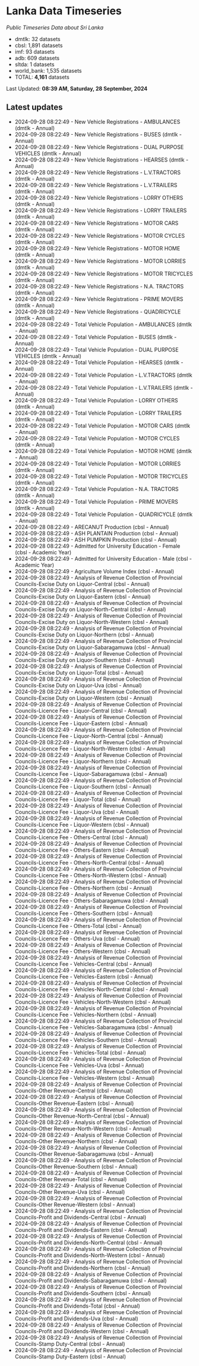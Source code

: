 # Lanka Data Timeseries
*Public Timeseries Data about Sri Lanka*

* dmtlk: 32 datasets
* cbsl: 1,891 datasets
* imf: 93 datasets
* adb: 609 datasets
* sltda: 1 datasets
* world_bank: 1,535 datasets
* TOTAL: **4,161** datasets

Last Updated: **08:39 AM, Saturday, 28 September, 2024**

## Latest updates

* 2024-09-28 08:22:49 - New Vehicle Registrations - AMBULANCES (dmtlk - Annual)
* 2024-09-28 08:22:49 - New Vehicle Registrations - BUSES (dmtlk - Annual)
* 2024-09-28 08:22:49 - New Vehicle Registrations - DUAL PURPOSE VEHICLES (dmtlk - Annual)
* 2024-09-28 08:22:49 - New Vehicle Registrations - HEARSES (dmtlk - Annual)
* 2024-09-28 08:22:49 - New Vehicle Registrations - L.V.TRACTORS (dmtlk - Annual)
* 2024-09-28 08:22:49 - New Vehicle Registrations - L.V.TRAILERS (dmtlk - Annual)
* 2024-09-28 08:22:49 - New Vehicle Registrations - LORRY OTHERS (dmtlk - Annual)
* 2024-09-28 08:22:49 - New Vehicle Registrations - LORRY TRAILERS (dmtlk - Annual)
* 2024-09-28 08:22:49 - New Vehicle Registrations - MOTOR CARS (dmtlk - Annual)
* 2024-09-28 08:22:49 - New Vehicle Registrations - MOTOR CYCLES (dmtlk - Annual)
* 2024-09-28 08:22:49 - New Vehicle Registrations - MOTOR HOME (dmtlk - Annual)
* 2024-09-28 08:22:49 - New Vehicle Registrations - MOTOR LORRIES (dmtlk - Annual)
* 2024-09-28 08:22:49 - New Vehicle Registrations - MOTOR TRICYCLES (dmtlk - Annual)
* 2024-09-28 08:22:49 - New Vehicle Registrations - N.A. TRACTORS (dmtlk - Annual)
* 2024-09-28 08:22:49 - New Vehicle Registrations - PRIME MOVERS (dmtlk - Annual)
* 2024-09-28 08:22:49 - New Vehicle Registrations - QUADRICYCLE (dmtlk - Annual)
* 2024-09-28 08:22:49 - Total Vehicle Population - AMBULANCES (dmtlk - Annual)
* 2024-09-28 08:22:49 - Total Vehicle Population - BUSES (dmtlk - Annual)
* 2024-09-28 08:22:49 - Total Vehicle Population - DUAL PURPOSE VEHICLES (dmtlk - Annual)
* 2024-09-28 08:22:49 - Total Vehicle Population - HEARSES (dmtlk - Annual)
* 2024-09-28 08:22:49 - Total Vehicle Population - L.V.TRACTORS (dmtlk - Annual)
* 2024-09-28 08:22:49 - Total Vehicle Population - L.V.TRAILERS (dmtlk - Annual)
* 2024-09-28 08:22:49 - Total Vehicle Population - LORRY OTHERS (dmtlk - Annual)
* 2024-09-28 08:22:49 - Total Vehicle Population - LORRY TRAILERS (dmtlk - Annual)
* 2024-09-28 08:22:49 - Total Vehicle Population - MOTOR CARS (dmtlk - Annual)
* 2024-09-28 08:22:49 - Total Vehicle Population - MOTOR CYCLES (dmtlk - Annual)
* 2024-09-28 08:22:49 - Total Vehicle Population - MOTOR HOME (dmtlk - Annual)
* 2024-09-28 08:22:49 - Total Vehicle Population - MOTOR LORRIES (dmtlk - Annual)
* 2024-09-28 08:22:49 - Total Vehicle Population - MOTOR TRICYCLES (dmtlk - Annual)
* 2024-09-28 08:22:49 - Total Vehicle Population - N.A. TRACTORS (dmtlk - Annual)
* 2024-09-28 08:22:49 - Total Vehicle Population - PRIME MOVERS (dmtlk - Annual)
* 2024-09-28 08:22:49 - Total Vehicle Population - QUADRICYCLE (dmtlk - Annual)
* 2024-09-28 08:22:49 - ARECANUT Production (cbsl - Annual)
* 2024-09-28 08:22:49 - ASH PLANTAIN Production (cbsl - Annual)
* 2024-09-28 08:22:49 - ASH PUMPKIN Production (cbsl - Annual)
* 2024-09-28 08:22:49 - Admitted for University Education - Female (cbsl - Academic Year)
* 2024-09-28 08:22:49 - Admitted for University Education - Male (cbsl - Academic Year)
* 2024-09-28 08:22:49 - Agriculture Volume Index (cbsl - Annual)
* 2024-09-28 08:22:49 - Analysis of Revenue Collection of Provincial Councils-Excise Duty on Liquor-Central (cbsl - Annual)
* 2024-09-28 08:22:49 - Analysis of Revenue Collection of Provincial Councils-Excise Duty on Liquor-Eastern (cbsl - Annual)
* 2024-09-28 08:22:49 - Analysis of Revenue Collection of Provincial Councils-Excise Duty on Liquor-North-Central (cbsl - Annual)
* 2024-09-28 08:22:49 - Analysis of Revenue Collection of Provincial Councils-Excise Duty on Liquor-North-Western (cbsl - Annual)
* 2024-09-28 08:22:49 - Analysis of Revenue Collection of Provincial Councils-Excise Duty on Liquor-Northern (cbsl - Annual)
* 2024-09-28 08:22:49 - Analysis of Revenue Collection of Provincial Councils-Excise Duty on Liquor-Sabaragamuwa (cbsl - Annual)
* 2024-09-28 08:22:49 - Analysis of Revenue Collection of Provincial Councils-Excise Duty on Liquor-Southern (cbsl - Annual)
* 2024-09-28 08:22:49 - Analysis of Revenue Collection of Provincial Councils-Excise Duty on Liquor-Total (cbsl - Annual)
* 2024-09-28 08:22:49 - Analysis of Revenue Collection of Provincial Councils-Excise Duty on Liquor-Uva (cbsl - Annual)
* 2024-09-28 08:22:49 - Analysis of Revenue Collection of Provincial Councils-Excise Duty on Liquor-Western (cbsl - Annual)
* 2024-09-28 08:22:49 - Analysis of Revenue Collection of Provincial Councils-Licence Fee - Liquor-Central (cbsl - Annual)
* 2024-09-28 08:22:49 - Analysis of Revenue Collection of Provincial Councils-Licence Fee - Liquor-Eastern (cbsl - Annual)
* 2024-09-28 08:22:49 - Analysis of Revenue Collection of Provincial Councils-Licence Fee - Liquor-North-Central (cbsl - Annual)
* 2024-09-28 08:22:49 - Analysis of Revenue Collection of Provincial Councils-Licence Fee - Liquor-North-Western (cbsl - Annual)
* 2024-09-28 08:22:49 - Analysis of Revenue Collection of Provincial Councils-Licence Fee - Liquor-Northern (cbsl - Annual)
* 2024-09-28 08:22:49 - Analysis of Revenue Collection of Provincial Councils-Licence Fee - Liquor-Sabaragamuwa (cbsl - Annual)
* 2024-09-28 08:22:49 - Analysis of Revenue Collection of Provincial Councils-Licence Fee - Liquor-Southern (cbsl - Annual)
* 2024-09-28 08:22:49 - Analysis of Revenue Collection of Provincial Councils-Licence Fee - Liquor-Total (cbsl - Annual)
* 2024-09-28 08:22:49 - Analysis of Revenue Collection of Provincial Councils-Licence Fee - Liquor-Uva (cbsl - Annual)
* 2024-09-28 08:22:49 - Analysis of Revenue Collection of Provincial Councils-Licence Fee - Liquor-Western (cbsl - Annual)
* 2024-09-28 08:22:49 - Analysis of Revenue Collection of Provincial Councils-Licence Fee - Others-Central (cbsl - Annual)
* 2024-09-28 08:22:49 - Analysis of Revenue Collection of Provincial Councils-Licence Fee - Others-Eastern (cbsl - Annual)
* 2024-09-28 08:22:49 - Analysis of Revenue Collection of Provincial Councils-Licence Fee - Others-North-Central (cbsl - Annual)
* 2024-09-28 08:22:49 - Analysis of Revenue Collection of Provincial Councils-Licence Fee - Others-North-Western (cbsl - Annual)
* 2024-09-28 08:22:49 - Analysis of Revenue Collection of Provincial Councils-Licence Fee - Others-Northern (cbsl - Annual)
* 2024-09-28 08:22:49 - Analysis of Revenue Collection of Provincial Councils-Licence Fee - Others-Sabaragamuwa (cbsl - Annual)
* 2024-09-28 08:22:49 - Analysis of Revenue Collection of Provincial Councils-Licence Fee - Others-Southern (cbsl - Annual)
* 2024-09-28 08:22:49 - Analysis of Revenue Collection of Provincial Councils-Licence Fee - Others-Total (cbsl - Annual)
* 2024-09-28 08:22:49 - Analysis of Revenue Collection of Provincial Councils-Licence Fee - Others-Uva (cbsl - Annual)
* 2024-09-28 08:22:49 - Analysis of Revenue Collection of Provincial Councils-Licence Fee - Others-Western (cbsl - Annual)
* 2024-09-28 08:22:49 - Analysis of Revenue Collection of Provincial Councils-Licence Fee - Vehicles-Central (cbsl - Annual)
* 2024-09-28 08:22:49 - Analysis of Revenue Collection of Provincial Councils-Licence Fee - Vehicles-Eastern (cbsl - Annual)
* 2024-09-28 08:22:49 - Analysis of Revenue Collection of Provincial Councils-Licence Fee - Vehicles-North-Central (cbsl - Annual)
* 2024-09-28 08:22:49 - Analysis of Revenue Collection of Provincial Councils-Licence Fee - Vehicles-North-Western (cbsl - Annual)
* 2024-09-28 08:22:49 - Analysis of Revenue Collection of Provincial Councils-Licence Fee - Vehicles-Northern (cbsl - Annual)
* 2024-09-28 08:22:49 - Analysis of Revenue Collection of Provincial Councils-Licence Fee - Vehicles-Sabaragamuwa (cbsl - Annual)
* 2024-09-28 08:22:49 - Analysis of Revenue Collection of Provincial Councils-Licence Fee - Vehicles-Southern (cbsl - Annual)
* 2024-09-28 08:22:49 - Analysis of Revenue Collection of Provincial Councils-Licence Fee - Vehicles-Total (cbsl - Annual)
* 2024-09-28 08:22:49 - Analysis of Revenue Collection of Provincial Councils-Licence Fee - Vehicles-Uva (cbsl - Annual)
* 2024-09-28 08:22:49 - Analysis of Revenue Collection of Provincial Councils-Licence Fee - Vehicles-Western (cbsl - Annual)
* 2024-09-28 08:22:49 - Analysis of Revenue Collection of Provincial Councils-Other Revenue-Central (cbsl - Annual)
* 2024-09-28 08:22:49 - Analysis of Revenue Collection of Provincial Councils-Other Revenue-Eastern (cbsl - Annual)
* 2024-09-28 08:22:49 - Analysis of Revenue Collection of Provincial Councils-Other Revenue-North-Central (cbsl - Annual)
* 2024-09-28 08:22:49 - Analysis of Revenue Collection of Provincial Councils-Other Revenue-North-Western (cbsl - Annual)
* 2024-09-28 08:22:49 - Analysis of Revenue Collection of Provincial Councils-Other Revenue-Northern (cbsl - Annual)
* 2024-09-28 08:22:49 - Analysis of Revenue Collection of Provincial Councils-Other Revenue-Sabaragamuwa (cbsl - Annual)
* 2024-09-28 08:22:49 - Analysis of Revenue Collection of Provincial Councils-Other Revenue-Southern (cbsl - Annual)
* 2024-09-28 08:22:49 - Analysis of Revenue Collection of Provincial Councils-Other Revenue-Total (cbsl - Annual)
* 2024-09-28 08:22:49 - Analysis of Revenue Collection of Provincial Councils-Other Revenue-Uva (cbsl - Annual)
* 2024-09-28 08:22:49 - Analysis of Revenue Collection of Provincial Councils-Other Revenue-Western (cbsl - Annual)
* 2024-09-28 08:22:49 - Analysis of Revenue Collection of Provincial Councils-Profit and Dividends-Central (cbsl - Annual)
* 2024-09-28 08:22:49 - Analysis of Revenue Collection of Provincial Councils-Profit and Dividends-Eastern (cbsl - Annual)
* 2024-09-28 08:22:49 - Analysis of Revenue Collection of Provincial Councils-Profit and Dividends-North-Central (cbsl - Annual)
* 2024-09-28 08:22:49 - Analysis of Revenue Collection of Provincial Councils-Profit and Dividends-North-Western (cbsl - Annual)
* 2024-09-28 08:22:49 - Analysis of Revenue Collection of Provincial Councils-Profit and Dividends-Northern (cbsl - Annual)
* 2024-09-28 08:22:49 - Analysis of Revenue Collection of Provincial Councils-Profit and Dividends-Sabaragamuwa (cbsl - Annual)
* 2024-09-28 08:22:49 - Analysis of Revenue Collection of Provincial Councils-Profit and Dividends-Southern (cbsl - Annual)
* 2024-09-28 08:22:49 - Analysis of Revenue Collection of Provincial Councils-Profit and Dividends-Total (cbsl - Annual)
* 2024-09-28 08:22:49 - Analysis of Revenue Collection of Provincial Councils-Profit and Dividends-Uva (cbsl - Annual)
* 2024-09-28 08:22:49 - Analysis of Revenue Collection of Provincial Councils-Profit and Dividends-Western (cbsl - Annual)
* 2024-09-28 08:22:49 - Analysis of Revenue Collection of Provincial Councils-Stamp Duty-Central (cbsl - Annual)
* 2024-09-28 08:22:49 - Analysis of Revenue Collection of Provincial Councils-Stamp Duty-Eastern (cbsl - Annual)